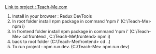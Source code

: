 [Link to project : Teach-Me.com](https://teach-me-bc4bcbfc9897.herokuapp.com/)

1.  Install in your browser : Redux DevTools
2.  In root folder install npm package in command 'npm i' (C:\Teach-Me> npm i)
3.  In frontend folder install npm package in command 'npm i' (C:\Teach-Me> cd frontend , C:\Teach-Me\frontend> npm i)
4.  back to root folder (C:\Teach-Me\frontend> cd ..)
5.  To run project : npm run dev. (C:\Teach-Me> npm run dev)
